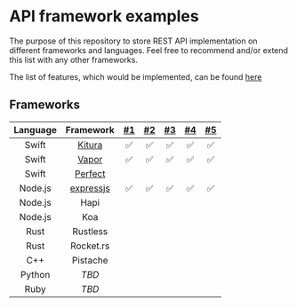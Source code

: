 # API framework examples

The purpose of this repository to store REST API implementation on different frameworks and languages.
Feel free to recommend and/or extend this list with any other frameworks.

The list of features, which would be implemented, can be found [here](api.md)

## Frameworks

| Language | Framework | [#1](api.md#1-basic-api-with-versioning) | [#2](api.md#2-router-parameter-handling) | [#3](api.md#3-basic-json-middleware) | [#4](api.md#4-alter-requests) | [#5](api.md#5-basic-authentication) |
:---: | :---: | :---: | :---: | :---: | :---: | :---: |
Swift | [Kitura](https://www.kitura.io) | :white_check_mark: | :white_check_mark: | :white_check_mark: | :white_check_mark: | :white_check_mark: |
Swift | [Vapor](https://vapor.codes) | :white_check_mark: | :white_check_mark: | :white_check_mark: | :white_check_mark: | :white_check_mark: |
Swift | [Perfect](https://perfect.org) | | | | | |
Node.js | [expressjs](https://expressjs.com) | :white_check_mark: | :white_check_mark: | :white_check_mark: | :white_check_mark: | :white_check_mark: |
Node.js | Hapi | | | | | |
Node.js | Koa | | | | | |
Rust | Rustless | | | | | |
Rust | Rocket.rs | | | | | |
C++ | Pistache | | | | | |
Python | _TBD_ | | | | | |
Ruby | _TBD_ | | | | | |